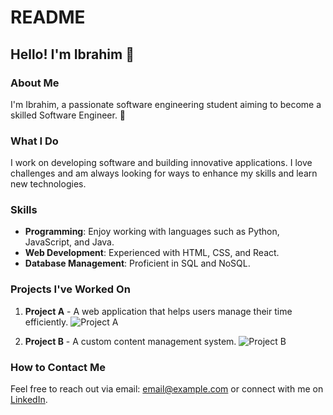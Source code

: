 # README

## Hello! I'm Ibrahim 👋

### About Me
I'm Ibrahim, a passionate software engineering student aiming to become a skilled Software Engineer. 💪

### What I Do
I work on developing software and building innovative applications. I love challenges and am always looking for ways to enhance my skills and learn new technologies.

### Skills
- **Programming**: Enjoy working with languages such as Python, JavaScript, and Java.
- **Web Development**: Experienced with HTML, CSS, and React.
- **Database Management**: Proficient in SQL and NoSQL.

### Projects I've Worked On
1. **Project A** - A web application that helps users manage their time efficiently.
   ![Project A](https://media4.giphy.com/media/v1.Y2lkPTc5MGI3NjExbDJmZjl5bXB4eHUzejVubm1sc29uaDNjZ3B4dnBzN2k3Njd4em1reCZlcD12MV9pbnRlcm5hbF9naWZfYnlfaWQmY3Q9Zw/bGgsc5mWoryfgKBx1u/giphy.webp)
   
2. **Project B** - A custom content management system.
   ![Project B](https://media3.giphy.com/media/v1.Y2lkPTc5MGI3NjExZTE2ZjRtbndlMWE0NzFmc2F1eGNvcGZ5cTRzM2FlaWIxcmp1aDJhZiZlcD12MV9pbnRlcm5hbF9naWZfYnlfaWQmY3Q9Zw/KGhpQ5NMoWKQurlHwI/giphy.webp)

### How to Contact Me
Feel free to reach out via email: [email@example.com](mailto:email@example.com) or connect with me on [LinkedIn](https://www.linkedin.com/in/ibrahim).


